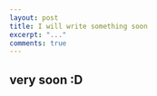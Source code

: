 ```yaml
---
layout: post
title: I will write something soon
excerpt: "..."
comments: true
---
```

## very soon :D